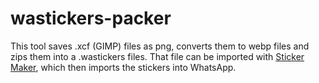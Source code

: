 # wastickers-packer

This tool saves .xcf (GIMP) files as png, converts them to webp files and zips them into a .wastickers files. That file can be imported with [Sticker Maker](https://play.google.com/store/apps/details?id=com.marsvard.stickermakerforwhatsapp), which then imports the stickers into WhatsApp.
